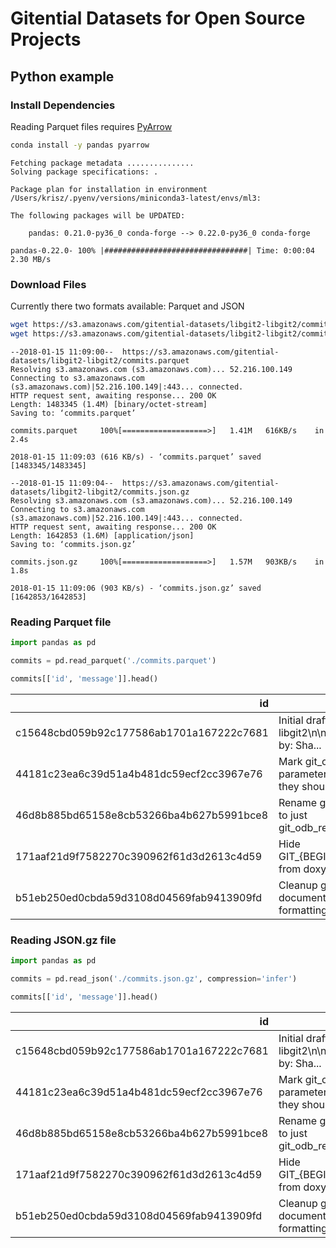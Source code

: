 # Gitential Datasets for Open Source Projects



## Python example



### Install Dependencies

Reading Parquet files requires [PyArrow](https://arrow.apache.org/docs/python/install.html)


```bash
conda install -y pandas pyarrow
```

    Fetching package metadata ...............
    Solving package specifications: .

    Package plan for installation in environment /Users/krisz/.pyenv/versions/miniconda3-latest/envs/ml3:

    The following packages will be UPDATED:

        pandas: 0.21.0-py36_0 conda-forge --> 0.22.0-py36_0 conda-forge

    pandas-0.22.0- 100% |################################| Time: 0:00:04   2.30 MB/s


### Download Files

Currently there two formats available: Parquet and JSON


```bash
wget https://s3.amazonaws.com/gitential-datasets/libgit2-libgit2/commits.parquet
wget https://s3.amazonaws.com/gitential-datasets/libgit2-libgit2/commits.json.gz
```

    --2018-01-15 11:09:00--  https://s3.amazonaws.com/gitential-datasets/libgit2-libgit2/commits.parquet
    Resolving s3.amazonaws.com (s3.amazonaws.com)... 52.216.100.149
    Connecting to s3.amazonaws.com (s3.amazonaws.com)|52.216.100.149|:443... connected.
    HTTP request sent, awaiting response... 200 OK
    Length: 1483345 (1.4M) [binary/octet-stream]
    Saving to: ‘commits.parquet’

    commits.parquet     100%[===================>]   1.41M   616KB/s    in 2.4s

    2018-01-15 11:09:03 (616 KB/s) - ‘commits.parquet’ saved [1483345/1483345]

    --2018-01-15 11:09:04--  https://s3.amazonaws.com/gitential-datasets/libgit2-libgit2/commits.json.gz
    Resolving s3.amazonaws.com (s3.amazonaws.com)... 52.216.100.149
    Connecting to s3.amazonaws.com (s3.amazonaws.com)|52.216.100.149|:443... connected.
    HTTP request sent, awaiting response... 200 OK
    Length: 1642853 (1.6M) [application/json]
    Saving to: ‘commits.json.gz’

    commits.json.gz     100%[===================>]   1.57M   903KB/s    in 1.8s

    2018-01-15 11:09:06 (903 KB/s) - ‘commits.json.gz’ saved [1642853/1642853]



### Reading Parquet file


```python
import pandas as pd

commits = pd.read_parquet('./commits.parquet')
```


```python
commits[['id', 'message']].head()
```


<table>
  <thead>
    <tr style="text-align: right;">
      <th>id</th>
      <th>message</th>
    </tr>
  </thead>
  <tbody>
    <tr>
      <td>c15648cbd059b92c177586ab1701a167222c7681</td>
      <td>Initial draft of libgit2\n\nSigned-off-by: Sha...</td>
    </tr>
    <tr>
      <td>44181c23ea6c39d51a4b481dc59ecf2cc3967e76</td>
      <td>Mark git_oid parameters const when they should...</td>
    </tr>
    <tr>
      <td>46d8b885bd65158e8cb53266ba4b627b5991bce8</td>
      <td>Rename git_odb_sread to just git_odb_read\n\nM...</td>
    </tr>
    <tr>
      <td>171aaf21d9f7582270c390962f61d3d2613c4d59</td>
      <td>Hide GIT_{BEGIN,END}_DECL from doxygen as its ...</td>
    </tr>
    <tr>
      <td>b51eb250ed0cbda59d3108d04569fab9413909fd</td>
      <td>Cleanup git_odb documentation formatting\n\nSi...</td>
    </tr>
  </tbody>
</table>


### Reading JSON.gz file


```python
import pandas as pd

commits = pd.read_json('./commits.json.gz', compression='infer')
```


```python
commits[['id', 'message']].head()
```


<table>
  <thead>
    <tr style="text-align: right;">
      <th>id</th>
      <th>message</th>
    </tr>
  </thead>
  <tbody>
    <tr>
      <td>c15648cbd059b92c177586ab1701a167222c7681</td>
      <td>Initial draft of libgit2\n\nSigned-off-by: Sha...</td>
    </tr>
    <tr>
      <td>44181c23ea6c39d51a4b481dc59ecf2cc3967e76</td>
      <td>Mark git_oid parameters const when they should...</td>
    </tr>
    <tr>
      <td>46d8b885bd65158e8cb53266ba4b627b5991bce8</td>
      <td>Rename git_odb_sread to just git_odb_read\n\nM...</td>
    </tr>
    <tr>
      <td>171aaf21d9f7582270c390962f61d3d2613c4d59</td>
      <td>Hide GIT_{BEGIN,END}_DECL from doxygen as its ...</td>
    </tr>
    <tr>
      <td>b51eb250ed0cbda59d3108d04569fab9413909fd</td>
      <td>Cleanup git_odb documentation formatting\n\nSi...</td>
    </tr>
  </tbody>
</table>
